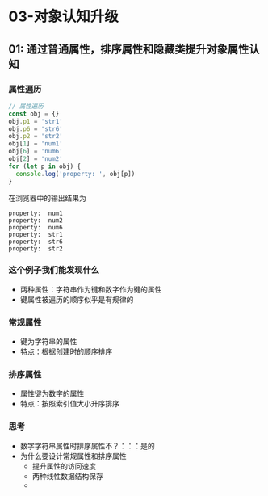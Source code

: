 # 03-对象认知升级

## 01: 通过普通属性，排序属性和隐藏类提升对象属性认知 

### 属性遍历

```javascript
// 属性遍历
const obj = {}
obj.p1 = 'str1'
obj.p6 = 'str6'
obj.p2 = 'str2'
obj[1] = 'num1'
obj[6] = 'num6'
obj[2] = 'num2'
for (let p in obj) {
  console.log('property: ', obj[p])
}
```

在浏览器中的输出结果为

```text
property:  num1
property:  num2
property:  num6
property:  str1
property:  str6
property:  str2
```

### 这个例子我们能发现什么

* 两种属性：字符串作为键和数字作为键的属性
* 键属性被遍历的顺序似乎是有规律的

### 常规属性

* 键为字符串的属性
* 特点：根据创建时的顺序排序

### 排序属性

* 属性键为数字的属性
* 特点：按照索引值大小升序排序

### 思考

* 数字字符串属性时排序属性不？：：：是的
* 为什么要设计常规属性和排序属性
  * 提升属性的访问速度
  * 两种线性数据结构保存
  * 
